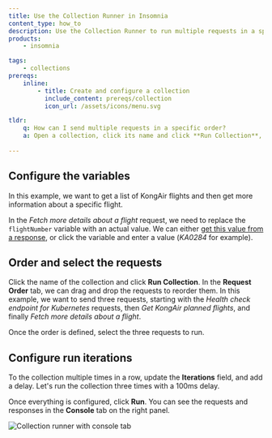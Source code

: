 ```yaml
---
title: Use the Collection Runner in Insomnia
content_type: how_to
description: Use the Collection Runner to run multiple requests in a specific order.
products:
    - insomnia

tags:
    - collections
prereqs:
    inline:
        - title: Create and configure a collection
          include_content: prereqs/collection
          icon_url: /assets/icons/menu.svg

tldr:
    q: How can I send multiple requests in a specific order?
    a: Open a collection, click its name and click **Run Collection**, order and select the requests to send, and click **Run**.
    
---
```


## Configure the variables

In this example, we want to get a list of KongAir flights and then get more information about a specific flight. 

In the _Fetch more details about a flight_ request, we need to replace the `flightNumber` variable with an actual value. We can either [get this value from a response](/how-to/chain-requests/), or click the variable and enter a value (_KA0284_ for example).

## Order and select the requests

Click the name of the collection and click **Run Collection**. In the **Request Order** tab, we can drag and drop the requests to reorder them. In this example, we want to send three requests, starting with the _Health check endpoint for Kubernetes_ requests, then _Get KongAir planned flights_, and finally _Fetch more details about a flight_.

Once the order is defined, select the three requests to run.

## Configure run iterations

To the collection multiple times in a row, update the **Iterations** field, and add a delay. Let's run the collection three times with a 100ms delay. 

Once everything is configured, click **Run**. You can see the requests and responses in the **Console** tab on the right panel.

![Collection runner with console tab](/assets/images/insomnia/collection-runner.png)
